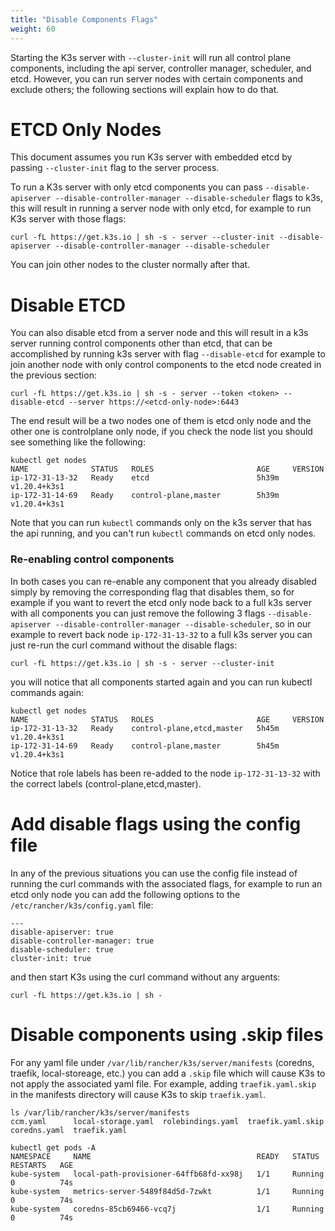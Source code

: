 ```yaml
---
title: "Disable Components Flags"
weight: 60
---
```


Starting the K3s server with `--cluster-init` will run all control plane components, including the api server, controller manager, scheduler, and etcd. However, you can run server nodes with certain components and exclude others; the following sections will explain how to do that.

# ETCD Only Nodes

This document assumes you run K3s server with embedded etcd by passing `--cluster-init` flag to the server process.

To run a K3s server with only etcd components you can pass `--disable-apiserver --disable-controller-manager --disable-scheduler` flags to k3s, this will result in running a server node with only etcd, for example to run K3s server with those flags:

```
curl -fL https://get.k3s.io | sh -s - server --cluster-init --disable-apiserver --disable-controller-manager --disable-scheduler
```

You can join other nodes to the cluster normally after that.

# Disable ETCD

You can also disable etcd from a server node and this will result in a k3s server running control components other than etcd, that can be accomplished by running k3s server with flag `--disable-etcd` for example to join another node with only control components to the etcd node created in the previous section:

```
curl -fL https://get.k3s.io | sh -s - server --token <token> --disable-etcd --server https://<etcd-only-node>:6443 
```

The end result will be a two nodes one of them is etcd only node and the other one is controlplane only node, if you check the node list you should see something like the following:

```
kubectl get nodes
NAME              STATUS   ROLES                       AGE     VERSION
ip-172-31-13-32   Ready    etcd                        5h39m   v1.20.4+k3s1
ip-172-31-14-69   Ready    control-plane,master        5h39m   v1.20.4+k3s1
```

Note that you can run `kubectl` commands only on the k3s server that has the api running, and you can't run `kubectl` commands on etcd only nodes.


### Re-enabling control components

In both cases you can re-enable any component that you already disabled simply by removing the corresponding flag that disables them, so for example if you want to revert the etcd only node back to a full k3s server with all components you can just remove the following 3 flags `--disable-apiserver --disable-controller-manager --disable-scheduler`, so in our example to revert back node `ip-172-31-13-32` to a full k3s server you can just re-run the curl command without the disable flags:
```
curl -fL https://get.k3s.io | sh -s - server --cluster-init
``` 

you will notice that all components started again and you can run kubectl commands again:

```
kubectl get nodes
NAME              STATUS   ROLES                       AGE     VERSION
ip-172-31-13-32   Ready    control-plane,etcd,master   5h45m   v1.20.4+k3s1
ip-172-31-14-69   Ready    control-plane,master        5h45m   v1.20.4+k3s1
```

Notice that role labels has been re-added to the node `ip-172-31-13-32` with the correct labels (control-plane,etcd,master).

# Add disable flags using the config file

In any of the previous situations you can use the config file instead of running the curl commands with the associated flags, for example to run an etcd only node you can add the following options to the `/etc/rancher/k3s/config.yaml` file:

```
---
disable-apiserver: true
disable-controller-manager: true
disable-scheduler: true
cluster-init: true
```
and then start K3s using the curl command without any arguents:

```
curl -fL https://get.k3s.io | sh -
```
# Disable components using .skip files

For any yaml file under `/var/lib/rancher/k3s/server/manifests` (coredns, traefik, local-storeage, etc.) you can add a `.skip` file which will cause K3s to not apply the associated yaml file.
For example, adding `traefik.yaml.skip` in the manifests directory will cause K3s to skip `traefik.yaml`.
```
ls /var/lib/rancher/k3s/server/manifests
ccm.yaml      local-storage.yaml  rolebindings.yaml  traefik.yaml.skip
coredns.yaml  traefik.yaml

kubectl get pods -A
NAMESPACE     NAME                                     READY   STATUS    RESTARTS   AGE
kube-system   local-path-provisioner-64ffb68fd-xx98j   1/1     Running   0          74s
kube-system   metrics-server-5489f84d5d-7zwkt          1/1     Running   0          74s
kube-system   coredns-85cb69466-vcq7j                  1/1     Running   0          74s
```
